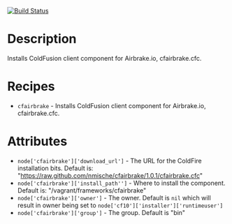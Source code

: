 [![Build Status](https://secure.travis-ci.org/nmische/chef-cfairbrake.png)](http://travis-ci.org/nmische/chef-cfairbrake)

Description
===========

Installs ColdFusion client component for Airbrake.io, cfairbrake.cfc.

Recipes
=======
  
  * `cfairbrake` - Installs ColdFusion client component for Airbrake.io, cfairbrake.cfc.


Attributes
=============

  * `node['cfairbrake']['download_url']` - The URL for the ColdFire installation bits. Default is: "https://raw.github.com/nmische/cfairbrake/1.0.1/cfairbrake.cfc"
  * `node['cfairbrake']['install_path'']` - Where to install the component. Default is: "/vagrant/frameworks/cfairbrake"
  * `node['cfairbrake']['owner']` - The owner. Default is `nil` which will result in owner being set to `node['cf10']['installer']['runtimeuser']`
  * `node['cfairbrake']['group']` - The group. Default is "bin"
  